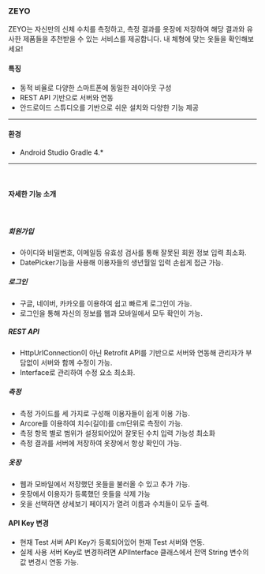 ### ZEYO
ZEYO는 자신만의 신체 수치를 측정하고, 측정 결과를 옷장에 저장하여 해당 결과와 유사한 제품들을 추천받을 수 있는 서비스를 제공합니다. 내 체형에 맞는 옷들을 확인해보세요!
#### 특징
* 동적 비율로 다양한 스마트폰에 동일한 레이아웃 구성
* REST API 기반으로 서버와 연동
* 안드로이드 스튜디오를 기반으로 쉬운 설치와 다양한 기능 제공
-  - - 
#### 환경
* Android Studio Gradle 4.*
- - -
​
#### 자세한 기능 소개
​
##### 회원가입
* 아이디와 비밀번호, 이메일등 유효성 검사를 통해 잘못된 회원 정보 입력 최소화.
* DatePicker기능을 사용해 이용자들의 생년월일 입력 손쉽게 접근 가능.
##### 로그인
* 구글, 네이버, 카카오를 이용하여 쉽고 빠르게 로그인이 가능.
* 로그인을 통해 자신의 정보를 웹과 모바일에서 모두 확인이 가능.
##### REST API
* HttpUrlConnection이 아닌 Retrofit API를 기반으로 서버와 연동해 관리자가 부담없이 서버와 함께 수정이 가능.
* Interface로 관리하여 수정 요소 최소화.
##### 측정
* 측정 가이드를 세 가지로 구성해 이용자들이 쉽게 이용 가능.
* Arcore를 이용하여 치수(길이)를 cm단위로 측정이 가능.
* 측정 항목 별로 범위가 설정되어있어 잘못된 수치 입력 가능성 최소화
* 측정 결과를 서버에 저장하여 옷장에서 항상 확인이 가능.
##### 옷장
* 웹과 모바일에서 저장했던 옷들을 불러올 수 있고 추가 가능.
* 옷장에서 이용자가 등록했던 옷들을 삭제 가능
* 옷을 선택하면 상세보기 페이지가 열려 이름과 수치들이 모두 출력.
#### API Key 변경
* 현재 Test 서버 API Key가 등록되어있어 현재 Test 서버와 연동.
* 실제 사용 서버 Key로 변경하려면 APIInterface 클래스에서 전역 String 변수의 값 변경시 연동 가능.